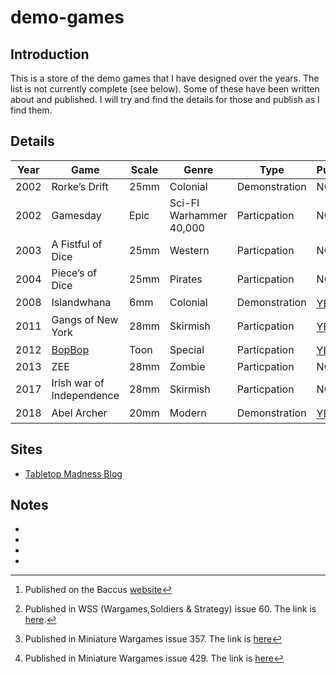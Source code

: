 # demo-games
## Introduction
This is a store of the demo games that I have designed over the years.
The list is not currently complete (see below). Some of these have been written about and published.
I will try and find the details for those and publish as I find them.

## Details
|Year|Game|Scale|Genre|Type|Published|Blog|
|--|---|---|---|---|--|--|
|2002|Rorke’s Drift|25mm|Colonial|Demonstration|NO|NO|
|2002|Gamesday|Epic|Sci-FI Warhammer 40,000|Particpation|NO|NO|
|2003|A Fistful of Dice|25mm|Western|Particpation|NO|NO|
|2004|Piece’s of Dice|25mm|Pirates|Particpation|NO|NO|
|2008|Islandwhana|6mm|Colonial|Demonstration|[YES](https://www.baccus6mm.com/Home/) [^1]|[YES](https://ttmadness.blogspot.com/2008/09/islandwhana.html)|
|2011|Gangs of New York|28mm|Skirmish|Particpation|[YES](https://www.karwansaraypublishers.com/pages/wss-magazine) [^2]|[YES](https://ttmadness.blogspot.com/2011/09/gangs-of-new-york.html)|
|2012|[BopBop](./bopbop/index.md)|Toon|Special|Particpation|[YES](https://pocketmags.com/miniature-wargames-magazine/january-2013-357) [^4]|[YES](https://ttmadness.blogspot.com/2012/08/colours-2012.html)|
|2013|ZEE|28mm|Zombie|Particpation|NO|NO|
|2017|Irish war of Independence|28mm|Skirmish|Particpation|NO|[YES](https://ttmadness.blogspot.com/2017/10/irish-war-of-independence-anglo-irish.html)|
|2018|Abel Archer|20mm|Modern|Demonstration|[YES](https://pocketmags.com/miniature-wargames-magazine/january-2019-429) [^3]|[YES](https://ttmadness.blogspot.com/2018/03/aar-abel-archer-83-84-25-03-2018.html)|

## Sites
* [Tabletop Madness Blog](http://ttmadness.blogspot.com/)

## Notes

* [^1]: Published on the Baccus [website](https://www.baccus6mm.com/Home/)
* [^2]: Published in WSS (Wargames,Soldiers & Strategy) issue 60. The link is [here](https://www.karwansaraypublishers.com/pages/wss-magazine).
* [^3]: Published in Miniature Wargames issue 429. The link is [here](https://pocketmags.com/miniature-wargames-magazine/january-2019-429)
* [^4]: Published in Miniature Wargames issue 357. The link is [here](https://pocketmags.com/miniature-wargames-magazine/january-2013-357)
